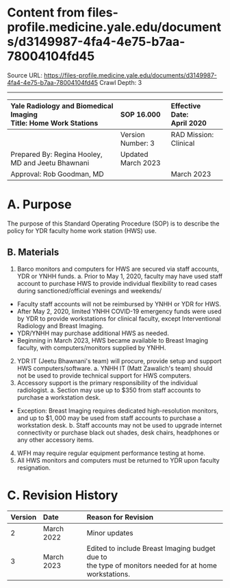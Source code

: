 # Content from files-profile.medicine.yale.edu/documents/d3149987-4fa4-4e75-b7aa-78004104fd45

Source URL: https://files-profile.medicine.yale.edu/documents/d3149987-4fa4-4e75-b7aa-78004104fd45
Crawl Depth: 3

---

| Yale Radiology and Biomedical Imaging <br> Title: Home Work Stations | SOP 16.000 | Effective Date: <br> April 2020 |
| :-- | :-- | :-- |
|  | Version Number: 3 | RAD Mission: Clinical |
| Prepared By: Regina Hooley, MD and Jeetu Bhawnani | Updated <br> March 2023 |  |
| Approval: Rob Goodman, MD |  | March 2023 |

# A. Purpose 

The purpose of this Standard Operating Procedure (SOP) is to describe the policy for YDR faculty home work station (HWS) use.

## B. Materials

1. Barco monitors and computers for HWS are secured via staff accounts, YDR or YNHH funds.
a. Prior to May 1, 2020, faculty may have used staff account to purchase HWS to provide individual flexibility to read cases during sanctioned/official evenings and weekends/

- Faculty staff accounts will not be reimbursed by YNHH or YDR for HWS.
- After May 2, 2020, limited YNHH COVID-19 emergency funds were used by YDR to provide workstations for clinical faculty, except Interventional Radiology and Breast Imaging.
- YDR/YNHH may purchase additional HWS as needed.
- Beginning in March 2023, HWS became available to Breast Imaging faculty, with computers/monitors supplied by YNHH.

2. YDR IT (Jeetu Bhawnani's team) will procure, provide setup and support HWS computers/software.
a. YNHH IT (Matt Zawalich's team) should not be used to provide technical support for HWS computers.
3. Accessory support is the primary responsibility of the individual radiologist.
a. Section may use up to $\$ 350$ from staff accounts to purchase a workstation desk.

- Exception: Breast Imaging requires dedicated high-resolution monitors, and up to $\$ 1,000$ may be used from staff accounts to purchase a workstation desk.
b. Staff accounts may not be used to upgrade internet connectivity or purchase black out shades, desk chairs, headphones or any other accessory items.

4. WFH may require regular equipment performance testing at home.
5. All HWS monitors and computers must be returned to YDR upon faculty resignation.

# C. Revision History 

| Version | Date | Reason for Revision |
| :-- | :-- | :-- |
| 2 | March 2022 | Minor updates |
| 3 | March 2023 | Edited to include Breast Imaging budget due to <br> the type of monitors needed for at home <br> workstations. |
